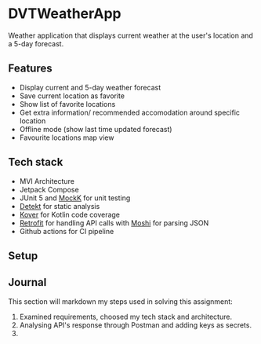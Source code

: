 # DVTWeatherApp

Weather application that displays current weather at the user's location and a 5-day forecast.

## Features

- Display current and 5-day weather forecast
- Save current location as favorite
- Show list of favorite locations
- Get extra information/ recommended accomodation around specific location
- Offline mode (show last time updated forecast)
- Favourite locations map view

## Tech stack

- MVI Architecture
- Jetpack Compose
- JUnit 5 and [MockK](https://mockk.io) for unit testing
- [Detekt](https://github.com/detekt/detekt) for static analysis
- [Kover](https://github.com/Kotlin/kotlinx-kover) for Kotlin code coverage
- [Retrofit]() for handling API calls with [Moshi]() for parsing JSON
- Github actions for CI pipeline

## Setup

## Journal

This section will markdown my steps used in solving this assignment:

1. Examined requirements, choosed my tech stack and architecture.
2. Analysing API's response through Postman and adding keys as secrets.
3.
